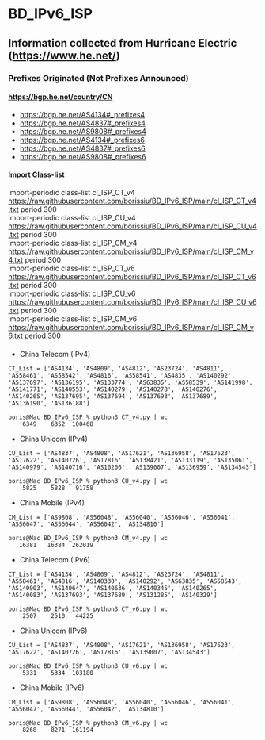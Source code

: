 # BD_IPv6_ISP
## Information collected from Hurricane Electric (https://www.he.net/)

### Prefixes Originated  (Not Prefixes Announced)
#### https://bgp.he.net/country/CN
+ https://bgp.he.net/AS4134#_prefixes4
+ https://bgp.he.net/AS4837#_prefixes4
+ https://bgp.he.net/AS9808#_prefixes4
+ https://bgp.he.net/AS4134#_prefixes6
+ https://bgp.he.net/AS4837#_prefixes6
+ https://bgp.he.net/AS9808#_prefixes6

#### Import Class-list
import-periodic class-list cl_ISP_CT_v4 https://raw.githubusercontent.com/borissiu/BD_IPv6_ISP/main/cl_ISP_CT_v4.txt period 300  
import-periodic class-list cl_ISP_CU_v4 https://raw.githubusercontent.com/borissiu/BD_IPv6_ISP/main/cl_ISP_CU_v4.txt period 300  
import-periodic class-list cl_ISP_CM_v4 https://raw.githubusercontent.com/borissiu/BD_IPv6_ISP/main/cl_ISP_CM_v4.txt period 300  
import-periodic class-list cl_ISP_CT_v6 https://raw.githubusercontent.com/borissiu/BD_IPv6_ISP/main/cl_ISP_CT_v6.txt period 300  
import-periodic class-list cl_ISP_CU_v6 https://raw.githubusercontent.com/borissiu/BD_IPv6_ISP/main/cl_ISP_CU_v6.txt period 300  
import-periodic class-list cl_ISP_CM_v6 https://raw.githubusercontent.com/borissiu/BD_IPv6_ISP/main/cl_ISP_CM_v6.txt period 300  

#### 
+ China Telecom (IPv4)
```
CT_List = ['AS4134', 'AS4809', 'AS4812', 'AS23724', 'AS4811', 'AS58461', 'AS58542', 'AS4816', 'AS58541', 'AS4835', 'AS140292', 'AS137697', 'AS136195', 'AS133774', 'AS63835', 'AS58539', 'AS141998', 'AS141771', 'AS140553', 'AS140279', 'AS140278', 'AS140276', 'AS140265', 'AS137695', 'AS137694', 'AS137693', 'AS137689', 'AS136190', 'AS136188']

boris@Mac BD_IPv6_ISP % python3 CT_v4.py | wc
    6349    6352  100468
```

+ China Unicom (IPv4)
```
CU_List = ['AS4837', 'AS4808', 'AS17621', 'AS136958', 'AS17623', 'AS17622', 'AS140726', 'AS17816', 'AS138421', 'AS133119', 'AS135061', 'AS140979', 'AS140716', 'AS10206', 'AS139007', 'AS136959', 'AS134543']

boris@Mac BD_IPv6_ISP % python3 CU_v4.py | wc
    5825    5828   91758
```

+ China Mobile (IPv4)
```
CM_List = ['AS9808', 'AS56048', 'AS56040', 'AS56046', 'AS56041', 'AS56047', 'AS56044', 'AS56042', 'AS134810']

boris@Mac BD_IPv6_ISP % python3 CM_v4.py | wc
   16381   16384  262019
```


+ China Telecom (IPv6)
```
CT_List = ['AS4134', 'AS4809', 'AS4812', 'AS23724', 'AS4811', 'AS58461', 'AS4816', 'AS140330', 'AS140292', 'AS63835', 'AS58543', 'AS140903', 'AS140647', 'AS140636', 'AS140345', 'AS140265', 'AS140083', 'AS137693', 'AS137689', 'AS131285', 'AS140329']

boris@Mac BD_IPv6_ISP % python3 CT_v6.py | wc
    2507    2510   44225
```

+ China Unicom (IPv6)
```
CU_List = ['AS4837', 'AS4808', 'AS17621', 'AS136958', 'AS17623', 'AS17622', 'AS140726', 'AS17816', 'AS139007', 'AS134543']

boris@Mac BD_IPv6_ISP % python3 CU_v6.py | wc
    5331    5334  103180
```

+ China Mobile (IPv6)
```
CM_List = ['AS9808', 'AS56048', 'AS56040', 'AS56046', 'AS56041', 'AS56047', 'AS56044', 'AS56042', 'AS134810']

boris@Mac BD_IPv6_ISP % python3 CM_v6.py | wc
    8268    8271  161194
```
